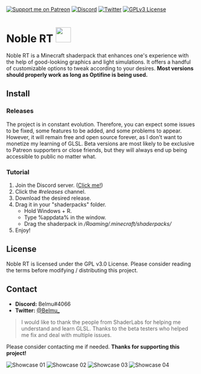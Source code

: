 [![Support me on Patreon](https://img.shields.io/endpoint.svg?url=https%3A%2F%2Fshieldsio-patreon.vercel.app%2Fapi%3Fusername%3DBelmu%26type%3Dpatrons&style=flat)](https://patreon.com/Belmu)
[![Discord](https://img.shields.io/discord/804772139344461834.svg?logo=discord&logoColor=white&logoWidth=20&labelColor=7289DA&label=Discord)](https://discord.gg/jjRrhpkH9e)
[![Twitter](https://img.shields.io/twitter/follow/Belmu_?color=dark&label=Follow&logoColor=dark)](https://twitter.com/Belmu_)
[![GPLv3 License](https://img.shields.io/badge/License-GPLv3-blue.svg)](http://perso.crans.org/besson/LICENSE.html)

# Noble RT <img src="https://i.imgur.com/M8UicM6.png" data-canonical-src="https://i.imgur.com/M8UicM6.png" width="40" height="40" />
Noble RT is a Minecraft shaderpack that enhances one's experience with the help of good-looking graphics and light simulations.
It offers a handful of customizable options to tweak according to your desires. **Most versions should properly work as long as Optifine is being used.**

## Install
### Releases
The project is in constant evolution. Therefore, you can expect some issues to be fixed,
some features to be added, and some problems to appear. However, it will remain free and
open source forever, as I don't want to monetize my learning of GLSL. Beta versions are most
likely to be exclusive to Patreon supporters or close friends, but they will always end up
being accessible to public no matter what.

### Tutorial
   1. Join the Discord server. ([Click me!](https://discord.gg/jjRrhpkH9e))
   2. Click the *#releases* channel.
   3. Download the desired release.
   5. Drag it in your "shaderpacks" folder.
      * Hold Windows + R.
      * Type %appdata% in the window.
      * Drag the shaderpack in */Roaming/.minecraft/shaderpacks/*
   6. Enjoy!


## License
Noble RT is licensed under the GPL v3.0 License. Please consider reading the terms before modifying / distributing this project.

## Contact 
   * **Discord:** Belmu#4066
   * **Twitter:** [@Belmu_](https://twitter.com/Belmu_)

> I would like to thank the people from ShaderLabs for helping me understand and learn GLSL.
> Thanks to the beta testers who helped me fix and deal with multiple issues.

Please consider contacting me if needed.
**Thanks for supporting this project!**

![Showcase 01](https://i.imgur.com/lblFpwb.png)
![Showcase 02](https://i.imgur.com/EJrWx4G.jpg)
![Showcase 03](https://i.imgur.com/yPHi9G8.jpg)
![Showcase 04](https://i.imgur.com/fyZtIUL.jpg)
